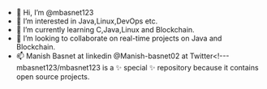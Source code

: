 - 👋 Hi, I’m @mbasnet123
- 👀 I’m interested in Java,Linux,DevOps etc.
- 🌱 I’m currently learning C,Java,Linux and Blockchain. 
- 💞️ I’m looking to collaborate on real-time projects on Java and Blockchain.
- 📫 Manish Basnet at linkedin
    @Manish-basnet02 at Twitter<!---
mbasnet123/mbasnet123 is a ✨ special ✨ repository because it contains open source projects.

